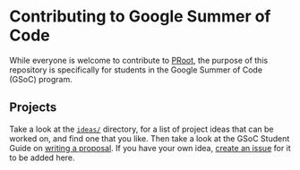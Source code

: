 # Contributing to Google Summer of Code

While everyone is welcome to contribute to [PRoot](https://github.com/proot-me/proot/blob/master/HACKING.rst),
the purpose of this repository is specifically for students in the Google Summer of Code (GSoC) program.

## Projects

Take a look at the [`ideas/`](https://github.com/proot-me/gsoc/tree/master/ideas) directory, for a list of project ideas that can be worked on, and find one that you like. Then take a look at the GSoC Student Guide on [writing a proposal](https://google.github.io/gsocguides/student/writing-a-proposal). If you have your own idea, [create an issue](https://github.com/proot-me/gsoc/issues/new?assignees=&labels=idea&template=project-idea.md&title=) for it to be added here.

